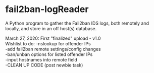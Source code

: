 # fail2ban-logReader
A Python program to gather the Fail2ban IDS logs, both remotely and locally, and store in an off host(s) database.  
  
March 27, 2020: First "finalized" upload - v1.0  
  Wishlist to do: -nslookup for offender IPs  
                  -add fail2ban remote settings/config changes  
                  -ban/unban options for listed offender IPs  
                  -input hostnames into remote field  
                  -CLEAN UP CODE (post newbie task)  
                  
                
    

